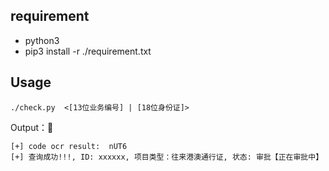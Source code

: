 
## requirement

- python3
- pip3 install -r ./requirement.txt

## Usage

```shell
./check.py  <[13位业务编号] | [18位身份证]>
```

Output：🌰
```shell
[+] code ocr result:  nUT6
[+] 查询成功!!!, ID: xxxxxx, 项目类型：往来港澳通行证, 状态: 审批【正在审批中】
```
